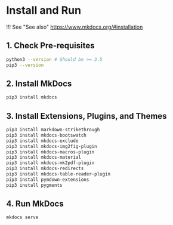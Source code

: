 # Install and Run

!!! See "See also"
    <https://www.mkdocs.org/#installation>

## 1. Check Pre-requisites

```bash
python3 --version # Should be >= 3.5
pip3 --version 
```

## 2. Install MkDocs

```bash
pip3 install mkdocs
```

## 3. Install Extensions, Plugins, and Themes

```bash
pip3 install markdown-strikethrough
pip3 install mkdocs-bootswatch
pip3 install mkdocs-exclude
pip3 install mkdocs-img2fig-plugin
pip3 install mkdocs-macros-plugin
pip3 install mkdocs-material
pip3 install mkdocs-mk2pdf-plugin
pip3 install mkdocs-redirects
pip3 install mkdocs-table-reader-plugin
pip3 install pymdown-extensions
pip3 install pygments
```

## 4. Run MkDocs

```bash
mkdocs serve
```
